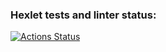 ### Hexlet tests and linter status:
[![Actions Status](https://github.com/skydisgasting/frontend-project-lvl1/workflows/hexlet-check/badge.svg)](https://github.com/skydisgasting/frontend-project-lvl1/actions)